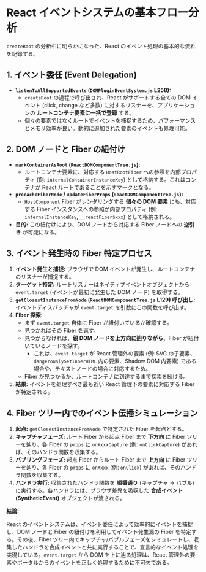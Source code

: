# React イベントシステムの基本フロー分析

`createRoot` の分析中に明らかになった、React のイベント処理の基本的な流れを記録する。

## 1. イベント委任 (Event Delegation)

*   **`listenToAllSupportedEvents` (`DOMPluginEventSystem.js` L258):**
    *   `createRoot` の過程で呼び出され、React がサポートする全ての DOM イベント (click, change など多数) に対するリスナーを、アプリケーションの **ルートコンテナ要素に一括で登録** する。
    *   個々の要素ではなくルートでイベントを捕捉するため、パフォーマンスとメモリ効率が良い。動的に追加された要素のイベントも処理可能。

## 2. DOM ノードと Fiber の紐付け

*   **`markContainerAsRoot` (`ReactDOMComponentTree.js`):**
    *   ルートコンテナ要素に、対応する `HostRootFiber` への参照を内部プロパティ (例: `internalContainerInstanceKey`) として格納する。これはコンテナが React ルートであることを示すマークとなる。
*   **`precacheFiberNode` / `updateFiberProps` (`ReactDOMComponentTree.js`):**
    *   `HostComponent` Fiber がレンダリングする **個々の DOM 要素** にも、対応する Fiber インスタンスへの参照が内部プロパティ (例: `internalInstanceKey`, `__reactFiber$xxx`) として格納される。
*   **目的:** この紐付けにより、DOM ノードから対応する Fiber ノードへの **逆引き** が可能になる。

## 3. イベント発生時の Fiber 特定プロセス

1.  **イベント発生と捕捉:** ブラウザで DOM イベントが発生し、ルートコンテナのリスナーが捕捉する。
2.  **ターゲット特定:** ルートリスナーはネイティブイベントオブジェクトから `event.target` (イベントが最初に発生した DOM ノード) を取得する。
3.  **`getClosestInstanceFromNode` (`ReactDOMComponentTree.js` L129) 呼び出し:** イベントディスパッチャが `event.target` を引数にこの関数を呼び出す。
4.  **Fiber 探索:**
    *   まず `event.target` 自体に Fiber が紐付いているか確認する。
    *   見つかればその Fiber を返す。
    *   見つからなければ、**親 DOM ノードを上方向に辿りながら**、Fiber が紐付いているノードを探す。
        *   これは、`event.target` が React 管理外の要素 (例: SVG の子要素、`dangerouslySetInnerHTML` 内の要素、Shadow DOM 内要素) である場合や、テキストノードの場合に対応するため。
    *   Fiber が見つかるか、ルートコンテナに到達するまで探索を続ける。
5.  **結果:** イベントを処理すべき最も近い React 管理下の要素に対応する Fiber が特定される。

## 4. Fiber ツリー内でのイベント伝播シミュレーション

1.  **起点:** `getClosestInstanceFromNode` で特定された Fiber を起点とする。
2.  **キャプチャフェーズ:** ルート Fiber から起点 Fiber まで **下方向** に Fiber ツリーを辿り、各 Fiber の `props` に `onXxxxCapture` (例: `onClickCapture`) があれば、そのハンドラ関数を収集する。
3.  **バブリングフェーズ:** 起点 Fiber からルート Fiber まで **上方向** に Fiber ツリーを辿り、各 Fiber の `props` に `onXxxx` (例: `onClick`) があれば、そのハンドラ関数を収集する。
4.  **ハンドラ実行:** 収集されたハンドラ関数を **順番通り** (キャプチャ → バブル) に実行する。各ハンドラには、ブラウザ差異を吸収した **合成イベント (SyntheticEvent)** オブジェクトが渡される。

**結論:**

React のイベントシステムは、イベント委任によって効率的にイベントを捕捉し、DOM ノードと Fiber の紐付けを利用してイベント発生源の Fiber を特定する。その後、Fiber ツリー内でキャプチャ/バブルフェーズをシミュレートし、収集したハンドラを合成イベントと共に実行することで、宣言的なイベント処理を実現している。`event.target` から DOM を上に辿る処理は、React 管理外の要素やポータルからのイベントを正しく処理するために不可欠である。
